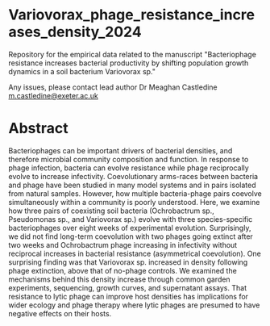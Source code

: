 # Variovorax_phage_resistance_increases_density_2024

Repository for the empirical data related to the manuscript "Bacteriophage resistance increases bacterial productivity by shifting population growth dynamics in a soil bacterium Variovorax sp." 

Any issues, please contact lead author Dr Meaghan Castledine m.castledine@exeter.ac.uk

# Abstract

Bacteriophages can be important drivers of bacterial densities, and therefore microbial community composition and function. In response to phage infection, bacteria can evolve resistance while phage reciprocally evolve to increase infectivity. Coevolutionary arms-races between bacteria and phage have been studied in many model systems and in pairs isolated from natural samples. However, how multiple bacteria-phage pairs coevolve simultaneously within a community is poorly understood. Here, we examine how three pairs of coexisting soil bacteria (Ochrobactrum sp., Pseudomonas sp., and Variovorax sp.) evolve with three species-specific bacteriophages over eight weeks of experimental evolution. Surprisingly, we did not find long-term coevolution with two phages going extinct after two weeks and Ochrobactrum phage increasing in infectivity without reciprocal increases in bacterial resistance (asymmetrical coevolution). One surprising finding was that Variovorax sp. increased in density following phage extinction, above that of no-phage controls. We examined the mechanisms behind this density increase through common garden experiments, sequencing, growth curves, and supernatant assays. That resistance to lytic phage can improve host densities has implications for wider ecology and phage therapy where lytic phages are presumed to have negative effects on their hosts.

